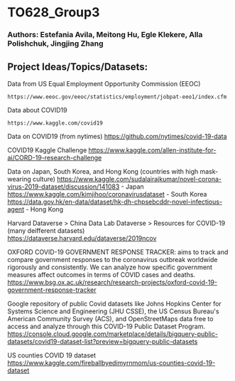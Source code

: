 # TO628_Group3

### Authors: Estefania Avila, Meitong Hu, Egle Klekere, Alla Polishchuk, Jingjing Zhang

## Project Ideas/Topics/Datasets:

Data from US Equal Employment Opportunity Commission (EEOC)

    https://www.eeoc.gov/eeoc/statistics/employment/jobpat-eeo1/index.cfm
    
Data about COVID19

    https://www.kaggle.com/covid19
    
Data on COVID19 (from nytimes)
    https://github.com/nytimes/covid-19-data


COVID19 Kaggle Challenge
    https://www.kaggle.com/allen-institute-for-ai/CORD-19-research-challenge
    

Data on Japan, South Korea, and Hong Kong (countries with high mask-wearing culture)
    https://www.kaggle.com/sudalairajkumar/novel-corona-virus-2019-dataset/discussion/141083 - Japan
    https://www.kaggle.com/kimjihoo/coronavirusdataset - South Korea
    https://data.gov.hk/en-data/dataset/hk-dh-chpsebcddr-novel-infectious-agent - Hong Kong

Harvard Dataverse > China Data Lab Dataverse > Resources for COVID-19 (many deifferent datasets)
https://dataverse.harvard.edu/dataverse/2019ncov

OXFORD COVID-19 GOVERNMENT RESPONSE TRACKER: aims to track and compare government responses to the coronavirus outbreak worldwide rigorously and consistently. We can analyze how specific government measures affect outcomes in terms of COVID cases and deaths.
https://www.bsg.ox.ac.uk/research/research-projects/oxford-covid-19-government-response-tracker

Google repository of public Covid datasets like Johns Hopkins Center for Systems Science and Engineering (JHU CSSE), the US Census Bureau's American Community Survey (ACS), and OpenStreetMaps data free to access and analyze through this COVID-19 Public Dataset Program.
https://console.cloud.google.com/marketplace/details/bigquery-public-datasets/covid19-dataset-list?preview=bigquery-public-datasets

US counties COVID 19 dataset
https://www.kaggle.com/fireballbyedimyrnmom/us-counties-covid-19-dataset
